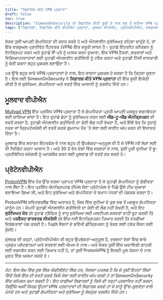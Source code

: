 ```yaml
---
title: "ਸਿਫ਼ਾਰਿਸ਼ ਕੀਤੇ VPN ਪ੍ਰਦਾਤਾ"
draft: false
toc: true
description: "SimeonOnSecurity ਦੀ ਸਿਫ਼ਾਰਿਸ਼ ਕੀਤੀ ਸੂਚੀ ਦੇ ਨਾਲ ਸਭ ਤੋਂ ਵਧੀਆ VPN ਪ੍ਰਦਾਤਾ ਲੱਭੋ। Mullvad VPN ਅਤੇ ProtonVPN ਵਰਗੇ ਸਿਖਰ-ਦਰਜੇ ਵਾਲੇ ਪ੍ਰਦਾਤਾਵਾਂ ਨਾਲ ਸੁਰੱਖਿਅਤ ਰਹੋ ਅਤੇ ਔਨਲਾਈਨ ਆਪਣੀ ਗੋਪਨੀਯਤਾ ਦੀ ਰੱਖਿਆ ਕਰੋ।"
tags: ["ਸਿਫ਼ਾਰਸ਼ਾਂ, ਸਿਫ਼ਾਰਿਸ਼ ਕੀਤੇ ਵੀਪੀਐਨ ਪ੍ਰਦਾਤਾ, ਮੁਲਵਦ ਵੀਪੀਐਨ, ਪ੍ਰੋਟੋਨਵੀਪੀਐਨ, ਵਰਚੁਅਲ ਪ੍ਰਾਈਵੇਟ ਨੈੱਟਵਰਕ, ਗੋਪਨੀਯਤਾ, ਔਨਲਾਈਨ ਸੁਰੱਖਿਆ"]
---
```


ਜੇਕਰ ਤੁਸੀਂ ਆਪਣੀ ਗੋਪਨੀਯਤਾ ਦੀ ਕਦਰ ਕਰਦੇ ਹੋ ਅਤੇ ਔਨਲਾਈਨ ਸੁਰੱਖਿਅਤ ਰਹਿਣਾ ਚਾਹੁੰਦੇ ਹੋ, ਤਾਂ ਇੱਕ ਵਰਚੁਅਲ ਪ੍ਰਾਈਵੇਟ ਨੈੱਟਵਰਕ (VPN) ਇੱਕ ਜ਼ਰੂਰੀ ਸਾਧਨ ਹੈ। ਤੁਹਾਡੇ ਇੰਟਰਨੈਟ ਕਨੈਕਸ਼ਨ ਨੂੰ ਏਨਕ੍ਰਿਪਟ ਕਰਨ ਅਤੇ ਤੁਹਾਡੇ IP ਪਤੇ ਨੂੰ ਮਾਸਕ ਕਰਨ ਦੁਆਰਾ, ਇੱਕ VPN ਹੈਕਰਾਂ, ਸਰਕਾਰਾਂ ਅਤੇ ਵਿਗਿਆਪਨਦਾਤਾਵਾਂ ਲਈ ਤੁਹਾਡੀ ਔਨਲਾਈਨ ਗਤੀਵਿਧੀ ਨੂੰ ਟਰੈਕ ਕਰਨਾ ਅਤੇ ਤੁਹਾਡੀ ਨਿੱਜੀ ਜਾਣਕਾਰੀ ਨੂੰ ਚੋਰੀ ਕਰਨਾ ਬਹੁਤ ਮੁਸ਼ਕਲ ਬਣਾਉਂਦਾ ਹੈ।

ਪਰ ਉੱਥੇ ਬਹੁਤ ਸਾਰੇ VPN ਪ੍ਰਦਾਤਾਵਾਂ ਦੇ ਨਾਲ, ਇਹ ਜਾਣਨਾ ਮੁਸ਼ਕਲ ਹੋ ਸਕਦਾ ਹੈ ਕਿ ਕਿਹੜਾ ਚੁਣਨਾ ਹੈ। ਇਸ ਲਈ SimeonOnSecurity ਨੇ **ਸਿਫ਼ਾਰਸ਼ ਕੀਤੇ VPN ਪ੍ਰਦਾਤਾ** ਦੀ ਇੱਕ ਸੂਚੀ ਇਕੱਠੀ ਕੀਤੀ ਹੈ ਜੋ ਸੁਰੱਖਿਆ, ਗੋਪਨੀਯਤਾ ਅਤੇ ਵਰਤੋਂ ਵਿੱਚ ਆਸਾਨੀ ਨੂੰ ਤਰਜੀਹ ਦਿੰਦੇ ਹਨ।

## ਮੂਲਵਾਦ ਵੀਪੀਐਨ

[Mullvad VPN](https://mullvad.net/en/) ਇੱਕ ਪ੍ਰਸਿੱਧ VPN ਪ੍ਰਦਾਤਾ ਹੈ ਜੋ ਗੋਪਨੀਯਤਾ ਪ੍ਰਤੀ ਆਪਣੀ ਮਜ਼ਬੂਤ ਵਚਨਬੱਧਤਾ ਲਈ ਜਾਣਿਆ ਜਾਂਦਾ ਹੈ। ਇਹ ਤੁਹਾਡੇ ਡੇਟਾ ਨੂੰ ਸੁਰੱਖਿਅਤ ਕਰਨ ਲਈ **ਐਂਡ-ਟੂ-ਐਂਡ ਐਨਕ੍ਰਿਪਸ਼ਨ** ਦੀ ਵਰਤੋਂ ਕਰਦਾ ਹੈ, ਤੁਹਾਡੀ ਔਨਲਾਈਨ ਗਤੀਵਿਧੀ ਦਾ ਕੋਈ ਲੌਗ ਨਹੀਂ ਰੱਖਦਾ ਹੈ, ਅਤੇ ਇੱਥੋਂ ਤੱਕ ਕਿ ਤੁਹਾਨੂੰ ਨਕਦ ਜਾਂ ਕ੍ਰਿਪਟੋਕਰੰਸੀ ਦੀ ਵਰਤੋਂ ਕਰਕੇ ਗੁਮਨਾਮ ਤੌਰ 'ਤੇ ਸੇਵਾ ਲਈ ਸਾਈਨ ਅੱਪ ਕਰਨ ਦੀ ਇਜਾਜ਼ਤ ਦਿੰਦਾ ਹੈ।

ਮੂਲਵਾਡ ਇੱਕ ਸਧਾਰਨ ਇੰਟਰਫੇਸ ਦੇ ਨਾਲ ਬਹੁਤ ਹੀ ਉਪਭੋਗਤਾ-ਅਨੁਕੂਲ ਵੀ ਹੈ ਜੋ VPN ਨਵੇਂ ਲੋਕਾਂ ਲਈ ਵੀ ਨੈਵੀਗੇਟ ਕਰਨਾ ਆਸਾਨ ਹੈ। ਅਤੇ 30 ਤੋਂ ਵੱਧ ਦੇਸ਼ਾਂ ਵਿੱਚ ਸਰਵਰਾਂ ਦੇ ਨਾਲ, ਤੁਸੀਂ ਪੂਰੀ ਦੁਨੀਆ ਤੋਂ ਭੂ-ਪ੍ਰਤੀਬੰਧਿਤ ਸਮੱਗਰੀ ਨੂੰ ਅਨਬਲੌਕ ਕਰਨ ਲਈ ਮੂਲਵਾਡ ਦੀ ਵਰਤੋਂ ਕਰ ਸਕਦੇ ਹੋ।

## ਪ੍ਰੋਟੋਨਵੀਪੀਐਨ

[ProtonVPN](https://protonvpn.com/) ਇੱਕ ਹੋਰ ਉੱਚ ਦਰਜਾ ਪ੍ਰਾਪਤ VPN ਪ੍ਰਦਾਤਾ ਹੈ ਜੋ ਤੁਹਾਡੀ ਗੋਪਨੀਯਤਾ ਨੂੰ ਗੰਭੀਰਤਾ ਨਾਲ ਲੈਂਦਾ ਹੈ। ਇਹ ਪ੍ਰਸਿੱਧ ਐਨਕ੍ਰਿਪਟਡ ਈਮੇਲ ਸੇਵਾ ਪ੍ਰੋਟੋਨਮੇਲ ਦੇ ਪਿੱਛੇ ਉਸੇ ਟੀਮ ਦੁਆਰਾ ਬਣਾਇਆ ਗਿਆ ਸੀ, ਅਤੇ ਇਹ ਸੁਰੱਖਿਆ ਅਤੇ ਗੋਪਨੀਯਤਾ ਦੇ ਸਮਾਨ ਪੱਧਰਾਂ ਦੀ ਪੇਸ਼ਕਸ਼ ਕਰਦਾ ਹੈ।

ProtonVPN ਸਵਿਟਜ਼ਰਲੈਂਡ ਵਿੱਚ ਅਧਾਰਤ ਹੈ, ਜਿਸ ਵਿੱਚ ਦੁਨੀਆ ਦੇ ਕੁਝ ਸਭ ਤੋਂ ਮਜ਼ਬੂਤ ਗੋਪਨੀਯਤਾ ਕਾਨੂੰਨ ਹਨ। ਕੰਪਨੀ ਤੁਹਾਡੀ ਔਨਲਾਈਨ ਗਤੀਵਿਧੀ ਦਾ ਕੋਈ ਵੀ ਲੌਗ ਨਹੀਂ ਰੱਖਦੀ ਹੈ, ਅਤੇ ਇਹ **ਸੁਰੱਖਿਅਤ ਕੋਰ** (ਜੋ ਤੁਹਾਡੇ ਟ੍ਰੈਫਿਕ ਨੂੰ ਵਾਧੂ ਸੁਰੱਖਿਆ ਲਈ ਮਲਟੀਪਲ ਸਰਵਰਾਂ ਰਾਹੀਂ ਰੂਟ ਕਰਦੀ ਹੈ) ਅਤੇ **ਪਰਫੈਕਟ ਫਾਰਵਰਡ ਸੀਕਰੇਸੀ** (ਜੋ ਇੱਕ ਨਵੀਂ ਇਨਕ੍ਰਿਪਸ਼ਨ ਤਿਆਰ ਕਰਦੀ ਹੈ) ਵਰਗੀਆਂ ਵਿਸ਼ੇਸ਼ਤਾਵਾਂ ਪੇਸ਼ ਕਰਦੀ ਹੈ। ਪਿਛਲੇ ਸੈਸ਼ਨਾਂ ਦੇ ਭਵਿੱਖੀ ਡੀਕ੍ਰਿਪਸ਼ਨ ਨੂੰ ਰੋਕਣ ਲਈ ਹਰੇਕ ਸੈਸ਼ਨ ਲਈ ਕੁੰਜੀ)।

ਮੁੱਲਵਡ ਦੀ ਤਰ੍ਹਾਂ, ਪ੍ਰੋਟੋਨਵੀਪੀਐਨ ਵੀ ਬਹੁਤ ਉਪਭੋਗਤਾ-ਅਨੁਕੂਲ ਹੈ, ਦਰਜਨਾਂ ਦੇਸ਼ਾਂ ਵਿੱਚ ਸਾਰੇ ਪ੍ਰਮੁੱਖ ਪਲੇਟਫਾਰਮਾਂ ਅਤੇ ਸਰਵਰਾਂ ਲਈ ਐਪਸ ਦੇ ਨਾਲ। ਅਤੇ ਜੇਕਰ ਤੁਸੀਂ ਇੱਕ ਅਦਾਇਗੀ ਗਾਹਕੀ ਲਈ ਵਚਨਬੱਧ ਕਰਨ ਲਈ ਤਿਆਰ ਨਹੀਂ ਹੋ, ਤਾਂ ਤੁਸੀਂ ProtonVPN ਨੂੰ ਇਸਦੀ ਮੂਲ ਯੋਜਨਾ ਦੇ ਨਾਲ ਮੁਫ਼ਤ ਵਿੱਚ ਅਜ਼ਮਾ ਸਕਦੇ ਹੋ।

---

*ਨੋਟ: ਇਸ ਲੇਖ ਵਿੱਚ ਕੁਝ ਲਿੰਕ ਐਫੀਲੀਏਟ ਲਿੰਕ ਹਨ, ਜਿਸਦਾ ਮਤਲਬ ਹੈ ਕਿ ਜੇ ਤੁਸੀਂ ਇਹਨਾਂ ਲਿੰਕਾਂ ਵਿੱਚੋਂ ਕਿਸੇ ਇੱਕ ਦੀ ਵਰਤੋਂ ਕਰਕੇ ਕਿਸੇ ਸੇਵਾ ਲਈ ਸਾਈਨ ਅੱਪ ਕਰਦੇ ਹੋ ਤਾਂ SimeonOnSecurity ਇੱਕ ਕਮਿਸ਼ਨ ਕਮਾ ਸਕਦੀ ਹੈ। ਇਹ ਸਾਡੀਆਂ ਸਿਫ਼ਾਰਸ਼ਾਂ ਨੂੰ ਕਿਸੇ ਵੀ ਤਰ੍ਹਾਂ ਪ੍ਰਭਾਵਿਤ ਨਹੀਂ ਕਰਦਾ, ਕਿਉਂਕਿ ਅਸੀਂ ਸਿਰਫ਼ ਉਹਨਾਂ VPN ਪ੍ਰਦਾਤਾਵਾਂ ਦੀ ਸਿਫ਼ਾਰਸ਼ ਕਰਦੇ ਹਾਂ ਜੋ ਸਾਨੂੰ ਉੱਚ-ਗੁਣਵੱਤਾ ਵਾਲੇ ਮੰਨਦੇ ਹਨ ਅਤੇ ਤੁਹਾਡੀ ਗੋਪਨੀਯਤਾ ਅਤੇ ਸੁਰੱਖਿਆ ਨੂੰ ਸੱਚਮੁੱਚ ਤਰਜੀਹ ਦਿੰਦੇ ਹਨ।*
